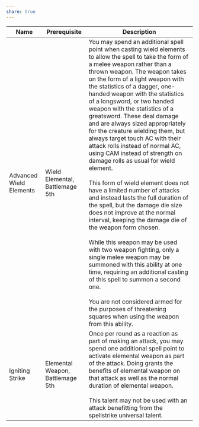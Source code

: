 ```yaml
---
share: true
---
```

| Name                    | Prerequisite                     | Description                                                                                                                                                                                                                                                                                                                                                                                                                                                                                                                                                                                                                                                                                                                                                                                                                                                                                                                                                                                                                                                                                                                                                                         |
| ----------------------- | -------------------------------- | ----------------------------------------------------------------------------------------------------------------------------------------------------------------------------------------------------------------------------------------------------------------------------------------------------------------------------------------------------------------------------------------------------------------------------------------------------------------------------------------------------------------------------------------------------------------------------------------------------------------------------------------------------------------------------------------------------------------------------------------------------------------------------------------------------------------------------------------------------------------------------------------------------------------------------------------------------------------------------------------------------------------------------------------------------------------------------------------------------------------------------------------------------------------------------------- |
| Advanced Wield Elements | Wield Elemental, Battlemage 5th  | You may spend an additional spell point when casting wield elements to allow the spell to take the form of a melee weapon rather than a thrown weapon. The weapon takes on the form of a light weapon with the statistics of a dagger, one-handed weapon with the statistics of a longsword, or two handed weapon with the statistics of a greatsword. These deal damage and are always sized appropriately for the creature wielding them, but always target touch AC with their attack rolls instead of normal AC, using CAM instead of strength on damage rolls as usual for wield element.<br><br>This form of wield element does not have a limited number of attacks and instead lasts the full duration of the spell, but the damage die size does not improve at the normal interval, keeping the damage die of the weapon form chosen.<br><br>While this weapon may be used with two weapon fighting, only a single melee weapon may be summoned with this ability at one time, requiring an additional casting of this spell to summon a second one.<br><br>You are not considered armed for the purposes of threatening squares when using the weapon from this ability. |
| Igniting Strike         | Elemental Weapon, Battlemage 5th | Once per round as a reaction as part of making an attack, you may spend one additional spell point to activate elemental weapon as part of the attack. Doing grants the benefits of elemental weapon on that attack as well as the normal duration of elemental weapon.<br><br>This talent may not be used with an attack benefitting from the spellstrike universal talent.                                                                                                                                                                                                                                                                                                                                                                                                                                                                                                                                                                                                                                                                                                                                                                                                        |
